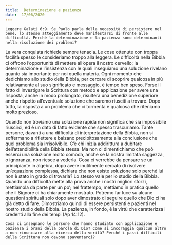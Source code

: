 ```yaml
---
title:  Determinazione e pazienza
date:  17/06/2020
---
```


`Leggere Galati 6:9. Se Paolo parla della necessità di persistere nel bene, lo stesso atteggiamento deve manifestarsi di fronte alle difficoltà. Perché la determinazione e la pazienza sono determinanti nella risoluzione dei problemi?`

La vera conquista richiede sempre tenacia. Le cose ottenute con troppa facilità spesso le consideriamo troppo alla leggera. Le difficoltà nella Bibbia ci offrono l’opportunità di mettere all’opera il nostro cervello; la determinazione e l’insistenza con le quali inseguiamo una soluzione rivelano quanto sia importante per noi quella materia. Ogni momento che dedichiamo allo studio della Bibbia, per cercare di scoprire qualcosa in più relativamente al suo significato e messaggio, è tempo ben speso. Forse il fatto di investigare la Scrittura con metodo e applicazione per avere una risposta, anche in modo prolungato, risulterà una benedizione superiore anche rispetto all’eventuale soluzione che saremo riusciti a trovare. Dopo tutto, la risposta a un problema che ci tormenta è qualcosa che riteniamo molto prezioso.

Quando non troviamo una soluzione rapida non significa che sia impossibile riuscirci, ed è un dato di fatto evidente che spesso trascuriamo. Tante persone, davanti a una difficoltà di interpretazione della Bibbia, non si soffermano a riflettere e balzano precipitosamente alla conclusione che quel problema sia irrisolvibile. C’è chi inizia addirittura a dubitare dell’attendibilità della Bibbia stessa. Ma non ci dimentichiamo che può esserci una soluzione molto comoda, anche se la nostra limitata saggezza, o ignoranza, non riesce a vederla. Cosa ci verrebbe da pensare se un principiante in algebra, dopo avere inutilmente cercato di risolvere un’equazione complessa, dichiara che non esiste soluzione solo perché lui non è stato in grado di trovarla? Lo stesso vale per lo studio della Bibbia. Quando una difficoltà mette alla prova anche i nostri migliori sforzi, mettiamola da parte per un po’; nel frattempo, mettiamo in pratica quello che il Signore ci ha chiaramente mostrato. Potremo far luce su alcune questioni spirituali solo dopo aver dimostrato di seguire quello che Dio ci ha già detto di fare. Dimostriamo quindi di essere persistenti e pazienti nel nostro studio della Bibbia. La pazienza, in fondo, è la virtù che caratterizza i credenti alla fine dei tempi (Ap 14:12).

`Cosa ci insegnano le persone che hanno studiato con applicazione e pazienza i brani della parola di Dio? Come si incoraggia qualcun altro a non rinunciare alla ricerca della verità? Perché i passi difficili della Scrittura non devono spaventarci?`